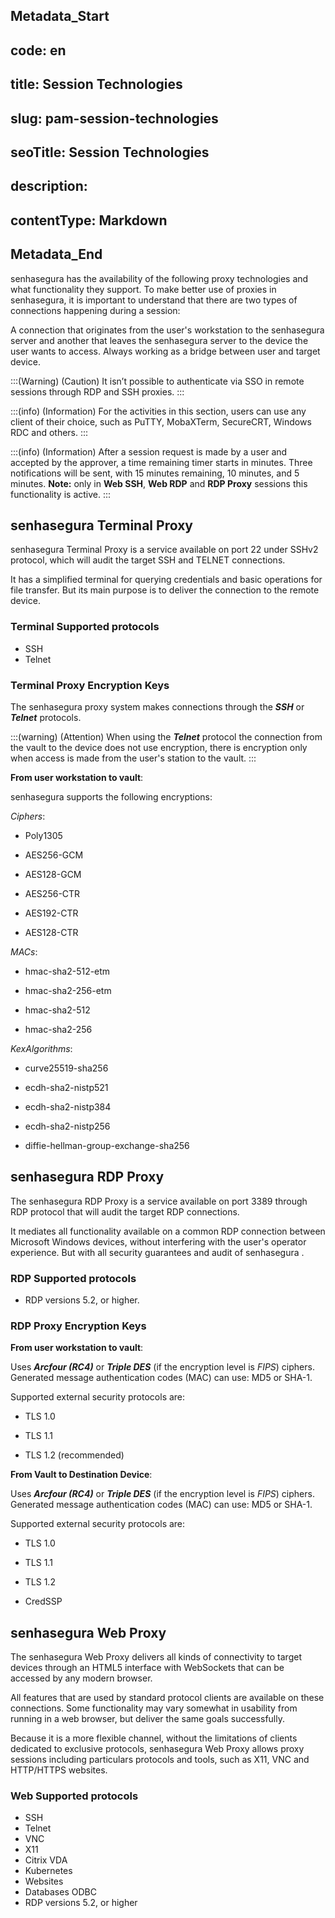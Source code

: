 ## Metadata_Start 
## code: en
## title: Session Technologies 
## slug: pam-session-technologies 
## seoTitle: Session Technologies 
## description:  
## contentType: Markdown 
## Metadata_End
senhasegura has the availability of the following proxy technologies and what functionality they support.
To make better use of proxies in senhasegura, it is important to understand that there are two types of connections happening during a session:

A connection that originates from the user's workstation to the senhasegura server and another that leaves the senhasegura server to the device the user wants to access. Always working as a bridge between user and target device.

:::(Warning) (Caution)
It isn’t possible to authenticate  via SSO in remote sessions through RDP and SSH proxies.
:::

:::(info) (Information)
For the activities in this section, users can use any client of their choice, such as PuTTY, MobaXTerm, SecureCRT, Windows RDC and others.
:::

:::(info) (Information)
After a session request is made by a user and accepted by the approver, a time remaining timer starts in minutes. Three notifications will be sent, with 15 minutes remaining, 10 minutes, and 5 minutes. **Note:** only in **Web SSH**, **Web RDP** and **RDP Proxy** sessions this functionality is active.
:::

## senhasegura Terminal Proxy

senhasegura Terminal Proxy is a service available on port 22 under SSHv2 protocol, which will audit the target SSH and TELNET connections.

It has a simplified terminal for querying credentials and basic operations for file transfer. But its main purpose is to deliver the connection to the remote device.

### Terminal Supported protocols

- SSH
- Telnet

### Terminal Proxy Encryption Keys

The senhasegura proxy system makes connections through the ***SSH*** or ***Telnet*** protocols.

:::(warning) (Attention)
When using the ***Telnet*** protocol the connection from the vault to the device does not use encryption, there is encryption only when access is made from the user's station to the vault.
:::

**From user workstation to vault**:

senhasegura supports the following encryptions:

*Ciphers*:

- Poly1305

- AES256-GCM

- AES128-GCM

- AES256-CTR

- AES192-CTR

- AES128-CTR

*MACs*:

- hmac-sha2-512-etm

- hmac-sha2-256-etm

- hmac-sha2-512

- hmac-sha2-256

*KexAlgorithms*:

- curve25519-sha256

- ecdh-sha2-nistp521

- ecdh-sha2-nistp384

- ecdh-sha2-nistp256

- diffie-hellman-group-exchange-sha256

## senhasegura RDP Proxy

The senhasegura RDP Proxy is a service available on port 3389 through RDP protocol that will audit the target RDP connections.

It mediates all functionality available on a common RDP connection between Microsoft Windows devices, without interfering with the user's operator experience. But with all security guarantees and audit of senhasegura .

### RDP Supported protocols

- RDP versions 5.2, or higher.

### RDP Proxy Encryption Keys

**From user workstation to vault**:

Uses ***Arcfour (RC4)*** or ***Triple DES*** (if the encryption level is *FIPS*) ciphers. Generated message authentication codes (MAC) can use: MD5 or SHA-1.

Supported external security protocols are:

- TLS 1.0

- TLS 1.1

- TLS 1.2 (recommended)

**From Vault to Destination Device**:

Uses ***Arcfour (RC4)*** or ***Triple DES*** (if the encryption level is *FIPS*) ciphers. Generated message authentication codes (MAC) can use: MD5 or SHA-1.

Supported external security protocols are:

- TLS 1.0

- TLS 1.1

- TLS 1.2

- CredSSP

## senhasegura Web Proxy

The senhasegura Web Proxy delivers all kinds of connectivity to target devices through an HTML5 interface with WebSockets that can be accessed by any modern browser.

All features that are used by standard protocol clients are available on these connections. Some functionality may vary somewhat in usability from running in a web browser, but deliver the same goals successfully.

Because it is a more flexible channel, without the limitations of clients dedicated to exclusive protocols, senhasegura Web Proxy allows proxy sessions including particulars protocols and tools, such as X11, VNC and HTTP/HTTPS websites.

### Web Supported protocols

- SSH
- Telnet
- VNC
- X11
- Citrix VDA
- Kubernetes
- Websites
- Databases ODBC
- RDP versions 5.2, or higher
